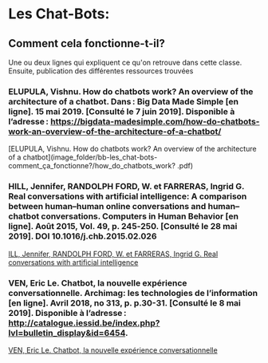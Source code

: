 # Les Chat-Bots:

## Comment cela fonctionne-t-il?

Une ou deux lignes qui expliquent ce qu'on retrouve dans cette classe. Ensuite, publication des différentes ressources trouvées

### ELUPULA, Vishnu. How do chatbots work? An overview of the architecture of a chatbot. Dans : Big Data Made Simple [en ligne]. 15 mai 2019. [Consulté le 7 juin 2019]. Disponible à l’adresse : https://bigdata-madesimple.com/how-do-chatbots-work-an-overview-of-the-architecture-of-a-chatbot/

[ELUPULA, Vishnu. How do chatbots work? An overview of the architecture of a chatbot](image_folder/bb-les_chat-bots-comment_ça_fonctionne?/how_do_chatbots_work? .pdf)

### HILL, Jennifer, RANDOLPH FORD, W. et FARRERAS, Ingrid G. Real conversations with artificial intelligence: A comparison between human–human online conversations and human–chatbot conversations. Computers in Human Behavior [en ligne]. Août 2015, Vol. 49, p. 245‑250. [Consulté le 28 mai 2019]. DOI 10.1016/j.chb.2015.02.026

[ILL, Jennifer, RANDOLPH FORD, W. et FARRERAS, Ingrid G. Real conversations with artificial intelligence](image_folder/bb-les_chat-bots-comment_ça_fonctionne?/real_conversations_with_artificial_intelligence.pdf)

### VEN, Eric Le. Chatbot, la nouvelle expérience conversationnelle. Archimag: les technologies de l’information [en ligne]. Avril 2018, no 313, p. p.30-31. [Consulté le 8 mai 2019]. Disponible à l’adresse : http://catalogue.iessid.be/index.php?lvl=bulletin_display&id=6454.

[VEN, Eric Le. Chatbot, la nouvelle expérience conversationnelle](image_folder/ba-les_chat-bots-def/chatbot-nouvelle_experience_conversationelle-archimag_313-avril-2018.pdf)
